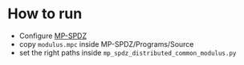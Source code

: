# How to run
- Configure [MP-SPDZ](https://github.com/data61/MP-SPDZ)
- copy `modulus.mpc` inside MP-SPDZ/Programs/Source
- set the right paths inside `mp_spdz_distributed_common_modulus.py`
